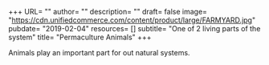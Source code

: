 +++
URL= ""
author= ""
description= ""
draft= false
image= "https://cdn.unifiedcommerce.com/content/product/large/FARMYARD.jpg"
pubdate= "2019-02-04"
resources= []
subtitle= "One of 2 living parts of the system"
title= "Permaculture Animals"
+++

Animals play an important part for out natural systems.